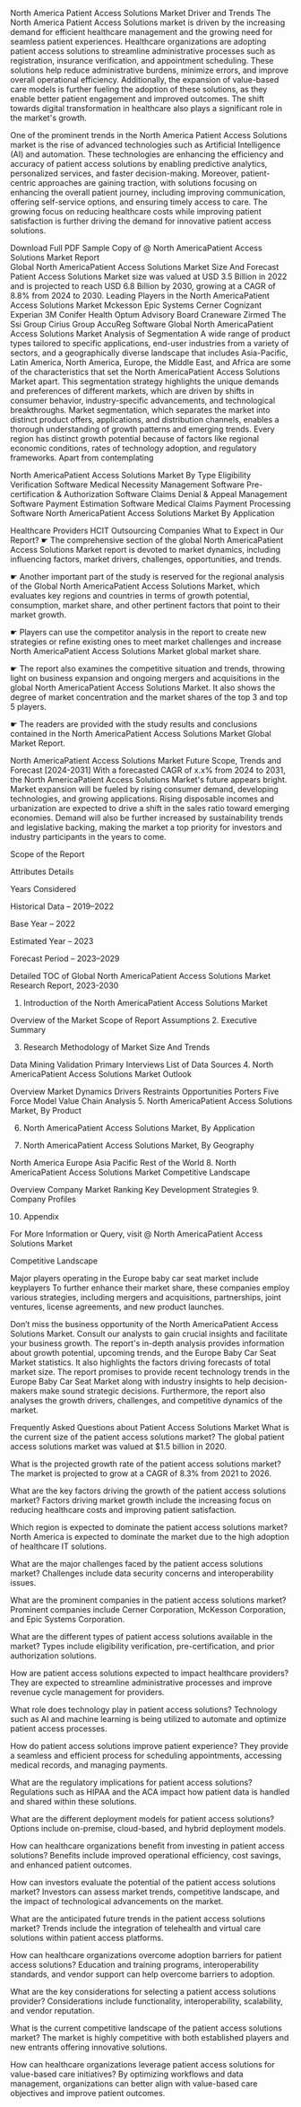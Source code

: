 North America Patient Access Solutions Market Driver and Trends
The North America Patient Access Solutions market is driven by the increasing demand for efficient healthcare management and the growing need for seamless patient experiences. Healthcare organizations are adopting patient access solutions to streamline administrative processes such as registration, insurance verification, and appointment scheduling. These solutions help reduce administrative burdens, minimize errors, and improve overall operational efficiency. Additionally, the expansion of value-based care models is further fueling the adoption of these solutions, as they enable better patient engagement and improved outcomes. The shift towards digital transformation in healthcare also plays a significant role in the market's growth.

One of the prominent trends in the North America Patient Access Solutions market is the rise of advanced technologies such as Artificial Intelligence (AI) and automation. These technologies are enhancing the efficiency and accuracy of patient access solutions by enabling predictive analytics, personalized services, and faster decision-making. Moreover, patient-centric approaches are gaining traction, with solutions focusing on enhancing the overall patient journey, including improving communication, offering self-service options, and ensuring timely access to care. The growing focus on reducing healthcare costs while improving patient satisfaction is further driving the demand for innovative patient access solutions.

Download Full PDF Sample Copy of @ North AmericaPatient Access Solutions Market Report  
Global North AmericaPatient Access Solutions Market Size And Forecast
Patient Access Solutions Market size was valued at USD 3.5 Billion in 2022 and is projected to reach USD 6.8 Billion by 2030, growing at a CAGR of 8.8% from 2024 to 2030.
Leading Players in the North AmericaPatient Access Solutions Market
Mckesson
Epic Systems
Cerner
Cognizant
Experian
3M
Conifer Health
Optum
Advisory Board
Craneware
Zirmed
The Ssi Group
Cirius Group
AccuReg Software
Global North AmericaPatient Access Solutions Market Analysis of Segmentation
A wide range of product types tailored to specific applications, end-user industries from a variety of sectors, and a geographically diverse landscape that includes Asia-Pacific, Latin America, North America, Europe, the Middle East, and Africa are some of the characteristics that set the North AmericaPatient Access Solutions Market apart. This segmentation strategy highlights the unique demands and preferences of different markets, which are driven by shifts in consumer behavior, industry-specific advancements, and technological breakthroughs. Market segmentation, which separates the market into distinct product offers, applications, and distribution channels, enables a thorough understanding of growth patterns and emerging trends. Every region has distinct growth potential because of factors like regional economic conditions, rates of technology adoption, and regulatory frameworks. Apart from contemplating

North AmericaPatient Access Solutions Market By Type
Eligibility Verification Software
Medical Necessity Management Software
Pre-certification & Authorization Software
Claims Denial & Appeal Management Software
Payment Estimation Software
Medical Claims Payment Processing Software
North AmericaPatient Access Solutions Market By Application

Healthcare Providers
HCIT Outsourcing Companies
What to Expect in Our Report?
☛ The comprehensive section of the global North AmericaPatient Access Solutions Market report is devoted to market dynamics, including influencing factors, market drivers, challenges, opportunities, and trends.

☛ Another important part of the study is reserved for the regional analysis of the Global North AmericaPatient Access Solutions Market, which evaluates key regions and countries in terms of growth potential, consumption, market share, and other pertinent factors that point to their market growth.

☛ Players can use the competitor analysis in the report to create new strategies or refine existing ones to meet market challenges and increase North AmericaPatient Access Solutions Market global market share.

☛ The report also examines the competitive situation and trends, throwing light on business expansion and ongoing mergers and acquisitions in the global North AmericaPatient Access Solutions Market. It also shows the degree of market concentration and the market shares of the top 3 and top 5 players.

☛ The readers are provided with the study results and conclusions contained in the North AmericaPatient Access Solutions Market Global Market Report.

North AmericaPatient Access Solutions Market Future Scope, Trends and Forecast [2024-2031]
With a forecasted CAGR of x.x% from 2024 to 2031, the North AmericaPatient Access Solutions Market's future appears bright. Market expansion will be fueled by rising consumer demand, developing technologies, and growing applications. Rising disposable incomes and urbanization are expected to drive a shift in the sales ratio toward emerging economies. Demand will also be further increased by sustainability trends and legislative backing, making the market a top priority for investors and industry participants in the years to come.

Scope of the Report

Attributes Details

Years Considered

Historical Data – 2019–2022

Base Year – 2022

Estimated Year – 2023

Forecast Period – 2023–2029

Detailed TOC of Global North AmericaPatient Access Solutions Market Research Report, 2023-2030
1. Introduction of the North AmericaPatient Access Solutions Market

Overview of the Market
Scope of Report
Assumptions
2. Executive Summary

3. Research Methodology of Market Size And Trends

Data Mining
Validation
Primary Interviews
List of Data Sources
4. North AmericaPatient Access Solutions Market Outlook

Overview
Market Dynamics
Drivers
Restraints
Opportunities
Porters Five Force Model
Value Chain Analysis
5. North AmericaPatient Access Solutions Market, By Product

6. North AmericaPatient Access Solutions Market, By Application

7. North AmericaPatient Access Solutions Market, By Geography

North America
Europe
Asia Pacific
Rest of the World
8. North AmericaPatient Access Solutions Market Competitive Landscape

Overview
Company Market Ranking
Key Development Strategies
9. Company Profiles

10. Appendix

For More Information or Query, visit @ North AmericaPatient Access Solutions Market

Competitive Landscape

Major players operating in the Europe baby car seat market include keyplayers To further enhance their market share, these companies employ various strategies, including mergers and acquisitions, partnerships, joint ventures, license agreements, and new product launches.

Don’t miss the business opportunity of the North AmericaPatient Access Solutions Market. Consult our analysts to gain crucial insights and facilitate your business growth.
The report's in-depth analysis provides information about growth potential, upcoming trends, and the Europe Baby Car Seat Market statistics. It also highlights the factors driving forecasts of total market size. The report promises to provide recent technology trends in the Europe Baby Car Seat Market along with industry insights to help decision-makers make sound strategic decisions. Furthermore, the report also analyses the growth drivers, challenges, and competitive dynamics of the market.

Frequently Asked Questions about Patient Access Solutions Market
What is the current size of the patient access solutions market?
The global patient access solutions market was valued at $1.5 billion in 2020.

What is the projected growth rate of the patient access solutions market?
The market is projected to grow at a CAGR of 8.3% from 2021 to 2026.

What are the key factors driving the growth of the patient access solutions market?
Factors driving market growth include the increasing focus on reducing healthcare costs and improving patient satisfaction.

Which region is expected to dominate the patient access solutions market?
North America is expected to dominate the market due to the high adoption of healthcare IT solutions.

What are the major challenges faced by the patient access solutions market?
Challenges include data security concerns and interoperability issues.

What are the prominent companies in the patient access solutions market?
Prominent companies include Cerner Corporation, McKesson Corporation, and Epic Systems Corporation.

What are the different types of patient access solutions available in the market?
Types include eligibility verification, pre-certification, and prior authorization solutions.

How are patient access solutions expected to impact healthcare providers?
They are expected to streamline administrative processes and improve revenue cycle management for providers.

What role does technology play in patient access solutions?
Technology such as AI and machine learning is being utilized to automate and optimize patient access processes.

How do patient access solutions improve patient experience?
They provide a seamless and efficient process for scheduling appointments, accessing medical records, and managing payments.

What are the regulatory implications for patient access solutions?
Regulations such as HIPAA and the ACA impact how patient data is handled and shared within these solutions.

What are the different deployment models for patient access solutions?
Options include on-premise, cloud-based, and hybrid deployment models.

How can healthcare organizations benefit from investing in patient access solutions?
Benefits include improved operational efficiency, cost savings, and enhanced patient outcomes.

How can investors evaluate the potential of the patient access solutions market?
Investors can assess market trends, competitive landscape, and the impact of technological advancements on the market.

What are the anticipated future trends in the patient access solutions market?
Trends include the integration of telehealth and virtual care solutions within patient access platforms.

How can healthcare organizations overcome adoption barriers for patient access solutions?
Education and training programs, interoperability standards, and vendor support can help overcome barriers to adoption.

What are the key considerations for selecting a patient access solutions provider?
Considerations include functionality, interoperability, scalability, and vendor reputation.

What is the current competitive landscape of the patient access solutions market?
The market is highly competitive with both established players and new entrants offering innovative solutions.

How can healthcare organizations leverage patient access solutions for value-based care initiatives?
By optimizing workflows and data management, organizations can better align with value-based care objectives and improve patient outcomes.
